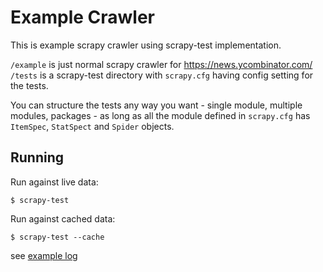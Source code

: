 # Example Crawler

This is example scrapy crawler using scrapy-test implementation.

`/example` is just normal scrapy crawler for https://news.ycombinator.com/  
`/tests` is a scrapy-test directory with `scrapy.cfg` having config setting for the tests.

You can structure the tests any way you want - single module, multiple modules, packages - as long as all the module defined in `scrapy.cfg` has `ItemSpec`, `StatSpect` and `Spider` objects.

## Running

Run against live data:

    $ scrapy-test 
    
Run against cached data:

    $ scrapy-test --cache

see [example log](example.log)

